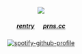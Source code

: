         

 

<div align="center"> 
<p align="center"> <img src="https://cdn.discordapp.com/attachments/1297283509102182453/1309742371440820245/ken-carson-destroy-lonely.gif?ex=6742b023&is=67415ea3&hm=ca6e23912c6043c7453c82131f08554fb9349f638ad0429068171c84881967e8&" > </p> 
<div align="center"> 

 <p align="center"> 

#####   [rentry](https://rentry.co/it2017_) ‎ ‎ ‎ ‎ ‎ [prns.cc](https://pronouns.cc/@hargrove)

[![spotify-github-profile](https://spotify-github-profile.kittinanx.com/api/view?uid=31iaxwlbrvkrqjc3kowskrnxfiqi&cover_image=true&theme=natemoo-re&show_offline=true&background_color=121212&interchange=false&bar_color=ffffff&bar_color_cover=false)](https://spotify-github-profile.kittinanx.com/api/view?uid=31iaxwlbrvkrqjc3kowskrnxfiqi&redirect=true)


